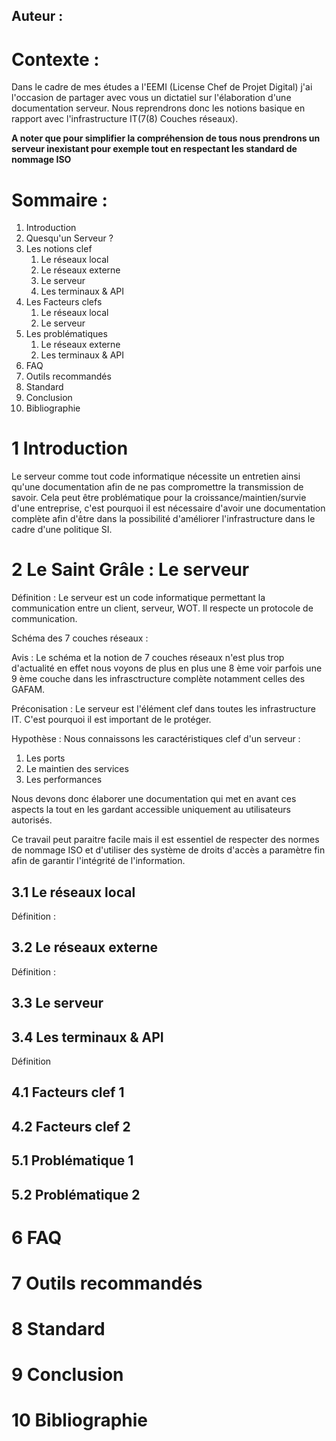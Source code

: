## Auteur :

# Contexte :
Dans le cadre de mes études a l'EEMI (License Chef de Projet Digital) j'ai l'occasion de partager avec vous un dictatiel sur l'élaboration d'une documentation serveur. Nous reprendrons donc les notions basique en rapport avec l'infrastructure IT(7(8) Couches réseaux).

**A noter que pour simplifier la compréhension de tous nous prendrons un serveur inexistant pour exemple tout en respectant les standard de nommage ISO**

# Sommaire :

1. Introduction
2. Quesqu'un Serveur ?
3. Les notions clef
      1. Le réseaux local  
      2. Le réseaux externe
      3. Le serveur
      4. Les terminaux & API
4. Les Facteurs clefs
      1. Le réseaux local
      2. Le serveur
5. Les problématiques
      1. Le réseaux externe
      2. Les terminaux & API
6. FAQ
7. Outils recommandés
8. Standard
9.  Conclusion
10. Bibliographie

# 1 Introduction
Le serveur comme tout code informatique nécessite un entretien ainsi qu'une documentation afin de ne pas compromettre la transmission de savoir. Cela peut être problématique pour la croissance/maintien/survie d'une entreprise, c'est pourquoi il est nécessaire d'avoir une documentation complète afin d'être dans la possibilité d'améliorer l'infrastructure dans le cadre d'une politique SI.
# 2 Le Saint Grâle : Le serveur
Définition : Le serveur est un code informatique permettant la communication entre un client, serveur, WOT. Il respecte un protocole de communication.

Schéma des 7 couches réseaux :

Avis : Le schéma et la notion de 7 couches réseaux n'est plus trop d'actualité en effet nous voyons de plus en plus une 8 ème voir parfois une 9 ème couche dans les infrasctructure complète notamment celles des GAFAM.

Préconisation : Le serveur est l'élément clef dans toutes les infrastructure IT. C'est pourquoi il est important de le protéger.

Hypothèse : Nous connaissons les caractéristiques clef d'un serveur :
1. Les ports 
2. Le maintien des services
3. Les performances

Nous devons donc élaborer une documentation qui met en avant ces aspects la tout en les gardant accessible uniquement au utilisateurs autorisés.

Ce travail peut paraitre facile mais il est essentiel de respecter des normes de nommage ISO et d'utiliser des système de droits d'accès a paramètre fin afin de garantir l'intégrité de l'information.

## 3.1 Le réseaux local 
Définition :
## 3.2 Le réseaux externe
Définition :
## 3.3 Le serveur

## 3.4 Les terminaux & API
Définition
## 4.1 Facteurs clef 1
## 4.2 Facteurs clef 2
## 5.1 Problématique 1
## 5.2 Problématique 2
# 6 FAQ
# 7 Outils recommandés
# 8 Standard
# 9 Conclusion
# 10 Bibliographie